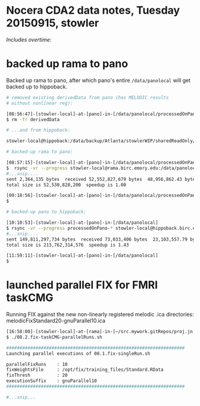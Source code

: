 # Nocera CDA2 data notes, Tuesday 20150915, stowler

_Includes overtime:_



# backed up rama to pano

Backed up rama to pano, after which pano's entire `/data/panolocal` will get backed up to hippoback.

```bash
# removed existing derivedData from pano (has MELODIC results
# without nonlinear reg):

[08:56:47]-[stowler-local]-at-[pano]-in-[/data/panolocal/processedOnPano-nocera]
$ rm -fr derivedData

# ...and from hippoback:

stowler-local@hippoback:/data/backup/Atlanta/stowlerWIP/sharedReadOnly/processedOnPano-nocera$ rm -fr derivedData

# backed-up rama to pano:

[08:57:15]-[stowler-local]-at-[pano]-in-[/data/panolocal/processedOnPano-nocera]
$  rsync -vr --progress stowler-local@rama.birc.emory.edu:/data/panolocal/processedOnPano-nocera/derivedData .
#...snip....
sent 2,364,135 bytes  received 52,552,827,679 bytes  48,956,862.43 bytes/sec
total size is 52,530,828,200  speedup is 1.00

[09:18:56]-[stowler-local]-at-[pano]-in-[/data/panolocal/processedOnPano-nocera]
$

# backed-up pano to hippoback:

[10:10:53]-[stowler-local]-at-[pano]-in-[/data/panolocal]
$ rsync -vr --progress processedOnPano-* stowler-local@hippoback.birc.emory.edu:/data/backup/Atlanta/stowlerWIP/sharedReadOnly/
#...snip....
sent 149,811,297,734 bytes  received 73,033,406 bytes  23,103,557.79 bytes/sec
total size is 213,762,314,576  speedup is 1.43

[11:59:11]-[stowler-local]-at-[pano]-in-[/data/panolocal]
$
```

# launched parallel FIX for FMRI taskCMG

Running FIX against the new non-linearly registered melodic .ica directories: melodicFixStandard20-gnuParallel10.ica

```bash
[16:58:00]-[stowler-local]-at-[rama]-in-[~/src.mywork.gitRepos/proj.jn.cda2] on master
$ ./08.2.fix-taskCMG-parallelRuns.sh

###################################################################
Launching parallel executions of 08.1.fix-singleRun.sh

parallelFixRuns    : 10
fixWeightsFile     : /opt/fix/training_files/Standard.RData
fixThresh          : 20
executionSuffix    : gnuParallel10
###################################################################

#...snip...

```
